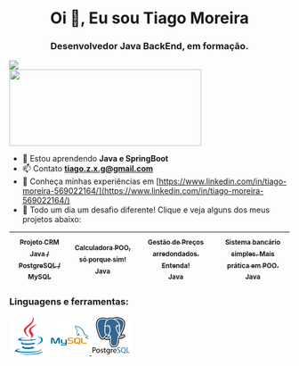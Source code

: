 <h1 align="center">Oi 👋, Eu sou Tiago Moreira</h1>
<h3 align="center">Desenvolvedor Java BackEnd, em formação.</h3>


<p>
  <img align="left" src="https://github-readme-stats.vercel.app/api?username=tgzx&show_icons=true&layout=compact&theme=radical&locale=pt-br&&hide=stars,issues,contribs&show_icons=true" width="450"/>
</p>

<a>
  <img align="center" src="https://github-readme-stats.vercel.app/api/top-langs?username=tgzx&show_icons=true&locale=en&layout=compact&theme=radical" height="137" width="345" />
</a>

- 🌱 Estou aprendendo **Java e SpringBoot**
- 📫 Contato **tiago.z.x.g@gmail.com**
- 📄 Conheça minhas experiências em [https://www.linkedin.com/in/tiago-moreira-569022164/](https://www.linkedin.com/in/tiago-moreira-569022164/)
- 🔭 Todo um dia um desafio diferente! Clique e veja alguns dos meus projetos abaixo:

| [<sub> Projeto CRM <br>Java / PostgreSQL / MySQL</sub>](https://github.com/tgzx/CRM) | [<sub>Calculadora POO, só porque sim!<br>Java</sub>](https://github.com/tgzx/Calculadora-POO) | [<sub>Gestão de Preços arredondados. Entenda!<br>Java</sub>](https://github.com/tgzx/GestorDePrecos-Softcom) | [<sub>Sistema bancário simples. Mais prática em POO.<br>Java</sub>](https://github.com/tgzx/Sistema-Bancario-JAVA)
| :---: | :---: | :---: | :---:


<h3 align="left">Linguagens e ferramentas:</h3>
<p <a href="https://www.java.com" target="_blank" rel="noreferrer"> <img src="https://raw.githubusercontent.com/devicons/devicon/master/icons/java/java-original.svg" alt="java" width="70" height="70"/> </a> <a href="https://www.mysql.com/" target="_blank" rel="noreferrer"> <img src="https://raw.githubusercontent.com/devicons/devicon/master/icons/mysql/mysql-original-wordmark.svg" alt="mysql" width="70" height="70"/> </a> <a href="https://www.postgresql.org" target="_blank" rel="noreferrer"> <img src="https://raw.githubusercontent.com/devicons/devicon/master/icons/postgresql/postgresql-original-wordmark.svg" alt="postgresql" width="70" height="70"/> </a> </p>
